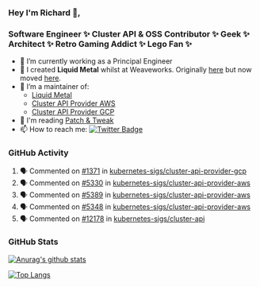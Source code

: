 ### Hey I'm Richard 👋, 

<h3 align="left">Software Engineer ✨ Cluster API & OSS Contributor ✨ Geek ✨ Architect ✨ Retro Gaming Addict ✨ Lego Fan ✨</h3>

- 🔭 I’m currently working as a Principal Engineer
- 📯 I created **Liquid Metal** whilst at Weaveworks. Originally [here](https://github.com/weaveworks-liquidmetal) but now moved [here](https://github.com/liquidmetal-dev).
- 👯 I’m a maintainer of:
  -  [Liquid Metal](https://github.com/liquidmetal-dev)
  -  [Cluster API Provider AWS](https://github.com/kubernetes-sigs/cluster-api-provider-aws)
  -  [Cluster API Provider GCP](https://github.com/kubernetes-sigs/cluster-api-provider-gcp)
- 💬 I'm reading [Patch & Tweak](https://bjooks.com/products/patch-tweak-exploring-modular-synthesis)
- 📫 How to reach me: [![Twitter Badge](https://img.shields.io/badge/-@fruit_case-00acee?style=flat&logo=Twitter&logoColor=white)](https://twitter.com/intent/follow?screen_name=fruit_case "Follow on Twitter")

### GitHub Activity 

<!--START_SECTION:activity-->
1. 🗣 Commented on [#1371](https://github.com/kubernetes-sigs/cluster-api-provider-gcp/pull/1371#issuecomment-2876821341) in [kubernetes-sigs/cluster-api-provider-gcp](https://github.com/kubernetes-sigs/cluster-api-provider-gcp)
2. 🗣 Commented on [#5330](https://github.com/kubernetes-sigs/cluster-api-provider-aws/pull/5330#issuecomment-2867813937) in [kubernetes-sigs/cluster-api-provider-aws](https://github.com/kubernetes-sigs/cluster-api-provider-aws)
3. 🗣 Commented on [#5389](https://github.com/kubernetes-sigs/cluster-api-provider-aws/pull/5389#issuecomment-2867808224) in [kubernetes-sigs/cluster-api-provider-aws](https://github.com/kubernetes-sigs/cluster-api-provider-aws)
4. 🗣 Commented on [#5348](https://github.com/kubernetes-sigs/cluster-api-provider-aws/pull/5348#issuecomment-2867323740) in [kubernetes-sigs/cluster-api-provider-aws](https://github.com/kubernetes-sigs/cluster-api-provider-aws)
5. 🗣 Commented on [#12178](https://github.com/kubernetes-sigs/cluster-api/issues/12178#issuecomment-2866375300) in [kubernetes-sigs/cluster-api](https://github.com/kubernetes-sigs/cluster-api)
<!--END_SECTION:activity-->

### GitHub Stats

[![Anurag's github stats](https://github-readme-stats.vercel.app/api?username=richardcase&count_private=true&show_icons=true)](https://github.com/anuraghazra/github-readme-stats)

[![Top Langs](https://github-readme-stats.vercel.app/api/top-langs/?username=richardcase&hide=html&layout=compact)](https://github.com/anuraghazra/github-readme-stats)
